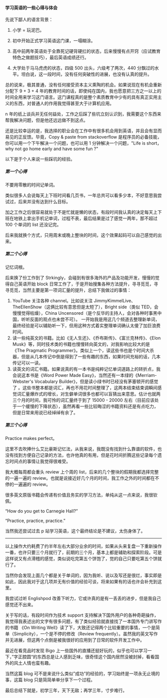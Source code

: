 #### 学习英语的一些心得与体会

先说下鄙人的语言背景：

1. 小学 = 玩泥巴。

2. 初中开始正式学习英语这门课，一塌糊涂。

3. 高中前两年英语处于全靠死记硬背硬扛的状态，后来慢慢有点开窍（应试教育特色之做题技巧），最后英语成绩还行。

4. 大学处于马马虎虎的状态，四级 500 出头，六级考了两次，440  分飘过的水平。坦白说，这一段时间，没有任何突破性的进展，也没有认真的提升。

总的说来，极其普通，没有任何接受资本主义熏陶的机会。如果说现在有机会重新分配下 9 + 3 + 4 年的教育时间的话，即使纯在国内，我也愿意把三方之一以上的时间全用来学习这门语言。这门课程真的是整个素质教育中少有的具有真正实用主义的东西，对普通人的作用我觉得甚至大于计算机应用。

n 年的纸上谈兵并无任何益处，工作之后踩了些坑立刻认识到，我需要这个东西来帮我解决问题，但是他还远远做不到这点。

还是比较幸运的是，我选择的职业会在工作中有很多机会用到英语，并且会有显而易见的正反馈。毕竟，Copy & paste from stackoverflow 是程序员的必备技能，你可以用一个下午解决一个问题，也可以用 1 分钟解决一个问题，"Life is short，why not go home early and have some fun ?"

以下是于个人来说一些踩坑的经验。

##### 第一个心得

不要用零散的时间记单词。

类似很多人会说每天上下班时间看几页书，一年总共可以看多少本，不好意思我尝试过，后来并没有达到什么目标。

加之工作之后很容易就处于不是忙就是懒的状态，有段时间我认真的决定每天上下班在地铁上拿出手机记单词，过程不表，最后结果是过了感觉一两年，那不超过 100 个单词的 list 还没记完。

后来我就换个方式，只用周末或晚上整块的时间，这个效果起码可以自己感觉的出来。

##### 第二个心得

记忆词根。

后来换了份工作到了 Strkingly，会碰到有很多海外的产品及功能开发，慢慢的觉得自己英语开始 block 日常工作了，于是开始搜集各种方法提升，寻寻觅觅，寻寻觅觅，当然主要是第一项词汇量的提升，总结下我做过的事情：

1. YouTube 关注各种 channel。比如说关注 JimmyKimmelLive、TheEllenShow（这俩比较有意思但是太短了），Bright side（类似 TED，会慢慢觉得枯燥），China Uncensored（是个反华的主持人，会对各种时事黑中国，听听反面的观点也未尝不可）。
   一开始我是用这几个频道去整理新单词，最终经验是可以辅助听一下，但用这种方式着实整理单词确认太傻了加巨浪费时间。
2. 读一些纯英文的书籍。比如《无人生还》、《乔布斯传》、《富兰克林传》、《Elon Musk》等，同时技术类的书籍也慢慢转向英文的，对我影响比较大的是 《The Pragmatic Programmer》。类似上一个，读这些书也是个时间大杀器，但是从几本传记中倒是得到了一些有趣的东西，如果时间充裕的话，几本传记可以一读。
3. 读英文的词汇书籍。如果说真的有一本书是纯粹记忆单词道路上的转折点，我会说这本书是《Word Power Made Easy》，当然还有一本绿的《Merriam-Webster's Vocabulary Builder》，但是读小绿书时已经没有茅塞顿开的感觉了 。这些书整本都是词汇，再也不用花时间整理了，这两本结束结束调瞬间感觉词汇量爆炸式的增长，对生僻单词很多也都可以盲猜出来意思。估计也就两三个月的时间，我可怜的词汇量终于到了 15000 - 20000 左右（目前应该处于一个缓慢的下降状态），虽然再看一些比较晦涩的书籍资料还是有点吃力，但是日常来用说已经绰绰有余了。



##### 第三个心得

Practice makes perfect。

这里不去吹捧什么艾比豪斯记忆法，从我来说，我既没有找到什么靠谱的软件，也没有找到方便自己记录的方法，也许他真的有用，但是花时间折腾这些记录每个遗忘时间点的事情让我觉得很难受。

我大概每周都会重头 review 上个周的 list，后来的几个整块的假期我都选择完整的一遍一遍的 review。也就是说接近好几个月的时间，我工作之外的时间都在不停的一遍遍的 review。

很多英文原版书籍会传递有价值且务实的学习方法，单纯从这一点来说，我很钦佩。

“How do you get to Carnegie Hall?”

“Practice, practice, practice.”



当然我还尝试过去 p 站学习英语，这个最终结论是不建议，太伤身体了。

---



以上操作大约耗费了约半年左右大部分业余的时间，如果从头来复盘一下重新操作一番，也许只要三个月就行了，前期的三个月，基本上都是辅助和探索阶段。可是这样说又有点滑稽的感觉，类似说吃完第五个饼饱了，觉的自己只要吃第五个饼就行了。

当然你会发现上面几个都是关于单词的，因为我听、说以及写还是很烂，事实即是如此，因此我对于这几项并无有价值的经验可谈，将来如果有的话也许会补充到这里。

我尝试过听 Englishpod 改善下听力，它或许真的是有一丢丢的进步，但是我自己感觉还不出来。

关于写的话，有段时间作为技术 support 支持解决下国外用户的各种奇葩操作，我觉得我表述出的文字有很多问题，有了类似经验就直接找了一本国外专门讲写作的书籍 《On Writing Well》读了下，大致还记得两个比较重要的事情，一个是简单（Simplicity），一个是不停的修改（Review frequently）。虽然我的英文写作并无进展，但这两个点倒是被我很好的应用到了日常的软件开发工作中。

最近在看竞品时发现 Bigo 上一些国外的直播还挺好玩的，似乎也可以学习一下，”字正腔圆“的东西总是让人感到乏味，很奇怪这个国内居然没被封掉，看看国外的风土人情也蛮有趣。

当然这篇 blog 可不是来说什么类似”成功”的经验的，学习始终是一项永无止境的事，这篇 blog 只是简简单单分享下一个过程。

最后总结下就是，初学三年，天下无敌；再学三年，寸步难行。





